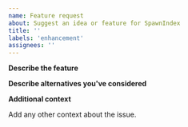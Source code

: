 ```yaml
---
name: Feature request
about: Suggest an idea or feature for SpawnIndex
title: ''
labels: 'enhancement'
assignees: ''
---
```


**Describe the feature**


**Describe alternatives you've considered**


**Additional context**

Add any other context about the issue.
